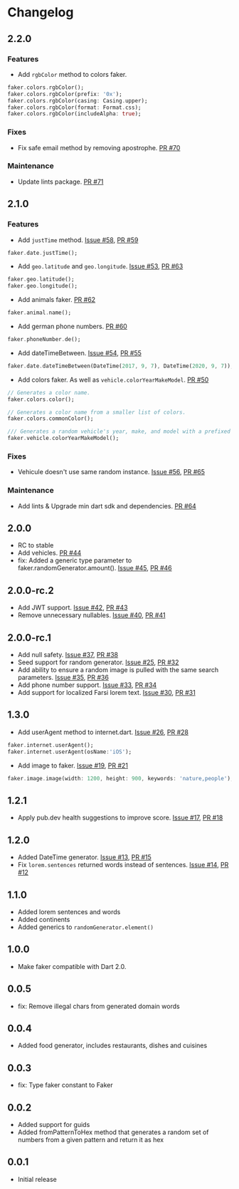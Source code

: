 # Changelog

## 2.2.0

### Features

- Add `rgbColor` method to colors faker.
```dart
faker.colors.rgbColor();
faker.colors.rgbColor(prefix: '0x');
faker.colors.rgbColor(casing: Casing.upper);
faker.colors.rgbColor(format: Format.css);
faker.colors.rgbColor(includeAlpha: true);
```

### Fixes
- Fix safe email method by removing apostrophe. [PR #70](https://github.com/drager/faker/pull/70)

### Maintenance
- Update lints package. [PR #71](https://github.com/drager/faker/pull/71)

## 2.1.0

### Features
- Add `justTime` method. [Issue #58](https://github.com/drager/faker/issues/58), [PR #59](https://github.com/drager/faker/pull/59)
```dart
faker.date.justTime();
```
- Add `geo.latitude` and `geo.longitude`. [Issue #53](https://github.com/drager/faker/issues/53), [PR #63](https://github.com/drager/faker/pull/63)
```dart
faker.geo.latitude();
faker.geo.longitude();
```
- Add animals faker. [PR #62](https://github.com/drager/faker/pull/62)
```dart
faker.animal.name();
```
- Add german phone numbers. [PR #60](https://github.com/drager/faker/pull/60)
```dart
faker.phoneNumber.de();
```
- Add dateTimeBetween. [Issue #54](https://github.com/drager/faker/issues/54), [PR #55](https://github.com/drager/faker/pull/55)
```dart
faker.date.dateTimeBetween(DateTime(2017, 9, 7), DateTime(2020, 9, 7));
```
- Add colors faker. As well as `vehicle.colorYearMakeModel`. [PR #50](https://github.com/drager/faker/pull/50)
```dart
// Generates a color name.
faker.colors.color();

// Generates a color name from a smaller list of colors.
faker.colors.commonColor();

/// Generates a random vehicle's year, make, and model with a prefixed color.
faker.vehicle.colorYearMakeModel();
```

### Fixes
- Vehicule doesn't use same random instance. [Issue #56](https://github.com/drager/faker/issues/56), [PR #65](https://github.com/drager/faker/pull/65)

### Maintenance
- Add lints & Upgrade min dart sdk and dependencies. [PR #64](https://github.com/drager/faker/pull/64)

## 2.0.0
- RC to stable
- Add vehicles. [PR #44](https://github.com/drager/faker/pull/44)
- fix: Added a generic type parameter to faker.randomGenerator.amount(). [Issue #45](https://github.com/drager/faker/issues/45), [PR #46](https://github.com/drager/faker/pull/46)

## 2.0.0-rc.2
- Add JWT support. [Issue #42](https://github.com/drager/faker/issues/42), [PR #43](https://github.com/drager/faker/pull/43)
- Remove unnecessary nullables. [Issue #40](https://github.com/drager/faker/issues/40), [PR #41](https://github.com/drager/faker/pull/41)

## 2.0.0-rc.1

- Add null safety. [Issue #37](https://github.com/drager/faker/issues/37), [PR #38](https://github.com/drager/faker/pull/38)
- Seed support for random generator. [Issue #25](https://github.com/drager/faker/issues/25), [PR #32](https://github.com/drager/faker/pull/32)
- Add ability to ensure a random image is pulled with the same search parameters. [Issue #35](https://github.com/drager/faker/issues/35), [PR #36](https://github.com/drager/faker/pull/36)
- Add phone number support. [Issue #33](https://github.com/drager/faker/issues/33), [PR #34](https://github.com/drager/faker/pull/34)
- Add support for localized Farsi lorem text. [Issue #30](https://github.com/drager/faker/issues/30), [PR #31](https://github.com/drager/faker/pull/31)

## 1.3.0

- Add userAgent method to internet.dart. [Issue #26](https://github.com/drager/faker/issues/26), [PR #28](https://github.com/drager/faker/pull/28)

```dart
faker.internet.userAgent();
faker.internet.userAgent(osName:'iOS');
```

- Add image to faker. [Issue #19](https://github.com/drager/faker/issues/19), [PR #21](https://github.com/drager/faker/pull/21)

```dart
faker.image.image(width: 1200, height: 900, keywords: 'nature,people');
```

## 1.2.1

- Apply pub.dev health suggestions to improve score. [Issue #17](https://github.com/drager/faker/issues/17), [PR #18](https://github.com/drager/faker/pull/18)

## 1.2.0

- Added DateTime generator. [Issue #13](https://github.com/drager/faker/issues/13), [PR #15](https://github.com/drager/faker/pull/15)
- Fix `lorem.sentences` returned words instead of sentences. [Issue #14](https://github.com/drager/faker/issues/14), [PR #12](https://github.com/drager/faker/pull/12)

## 1.1.0

- Added lorem sentences and words
- Added continents
- Added generics to `randomGenerator.element()`

## 1.0.0

- Make faker compatible with Dart 2.0.

## 0.0.5

- fix: Remove illegal chars from generated domain words

## 0.0.4

- Added food generator, includes restaurants, dishes and cuisines

## 0.0.3

- fix: Type faker constant to Faker

## 0.0.2

- Added support for guids
- Added fromPatternToHex method that generates a random set of numbers
  from a given pattern and return it as hex

## 0.0.1

- Initial release
